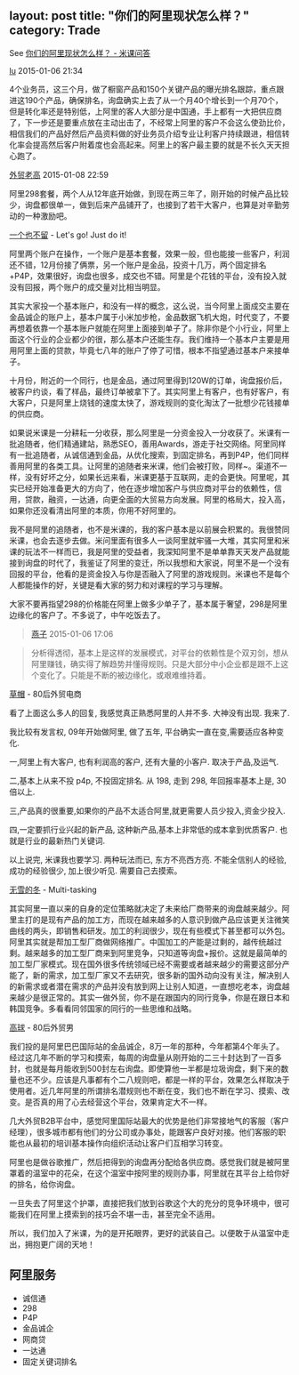 layout: post
title: "你们的阿里现状怎么样？"
category: Trade
---

See [你们的阿里现状怎么样？ - 米课问答](http://ask.imiker.com/question/536)

[lu](http://ask.imiker.com/people/Collas) 2015-01-06 21:34

4个业务员，这三个月，做了橱窗产品和150个关键产品的曝光排名跟踪，重点跟进这190个产品，确保排名，询盘确实上去了从一个月40个增长到一个月70个，但是转化率还是特别低，上阿里的客人大部分是中国通，手上都有一大把供应商了，下一步还是要重点放在主动出击了，不经常上阿里的客户不会这么使劲比价，相信我们的产品好然后产品资料做的好业务员介绍专业让利客户持续跟进，相信转化率会提高然后客户附着度也会高起来。阿里上的客户最主要的就是不长久天天担心跑了。

[外贸老高](http://ask.imiker.com/people/boyggq) 2015-01-08 22:59

阿里298套餐，两个人从12年底开始做，到现在两三年了，刚开始的时候产品比较少，询盘都很单一，做到后来产品铺开了，也接到了若干大客户，也算是对辛勤劳动的一种激励吧。

[一个也不留](http://ask.imiker.com/people/qirunchang) - Let's go! Just do it!

阿里两个账户在操作，一个账户是基本套餐，效果一般，但也能接一些客户，利润还不错，12月份接了俩票，另一个账户是金品，投资十几万，两个固定排名+P4P，效果很好，询盘也很多，成交也不错。阿里是个花钱的平台，没有投入就没有回报，两个账户的成交量对比相当明显。  

其实大家投一个基本账户，和没有一样的概念，这么说，当今阿里上面成交主要在金品诚企的账户上，基本户属于小米加步枪，金品数据飞机大炮，时代变了，不要再想着依靠一个基本账户就能在阿里上面接到单子了。除非你是个小行业，阿里上面这个行业的企业都少的很，那么基本户还能生存。我们维持一个基本户主要是用用阿里上面的贷款，毕竟七八年的账户了停了可惜，根本不指望通过基本户来接单子。  

十月份，附近的一个同行，也是金品，通过阿里得到120W的订单，询盘报价后，被客户约谈，看了样品，最终订单被拿下了。其实阿里上有客户，也有好客户，有大客户，只是阿里上烧钱的速度太快了，游戏规则的变化淘汰了一批想少花钱接单的供应商。  

如果说米课是一分耕耘一分收获，那么阿里是一分资金投入一分收获了。米课有一批追随者，他们精通建站，熟悉SEO，善用Awards，游走于社交网络。阿里同样有一批追随者，从诚信通到金品，从优化搜索，到固定排名，再到P4P，他们同样善用阿里的各类工具。让阿里的追随者来米课，他们会被打败，同样~。渠道不一样，没有好坏之分，如果长远来看，米课更基于互联网，走的会更快。阿里呢，其实已经开始准备更大的方向了，他在逐步增加客户与供应商对平台的依赖性，信用，贷款，融资，一达通，向更全面的大贸易方向发展。阿里的格局大，投入高，如果你还没看清出阿里的本质，你用不好阿里的。  

我不是阿里的追随者，也不是米课的，我的客户基本是以前展会积累的。我很赞同米课，也会去逐步去做。米问里面有很多人一谈阿里就牢骚一大堆，其实阿里和米课的玩法不一样而已，我是阿里的受益者，我深知阿里不是单单靠天天发产品就能接到询盘的时代了，我鉴证了阿里的变迁，所以我想和大家说，阿里不是一个没有回报的平台，他看的是资金投入与你是否融入了阿里的游戏规则。米课也不是每个人都能操作的好，关键是看大家的努力和对课程的学习与理解。  

大家不要再指望298的价格能在阿里上做多少单子了，基本属于奢望，298是阿里边缘化的客户了。不多说了，中午吃饭去了。

> [燕子](http://ask.imiker.com/people/andyhdh) 2015-01-06 17:06

> 分析得透彻，基本上是这样的发展模式，对平台的依赖性是个双刃剑，想从阿里赚钱，确实得了解趋势并懂得规则。只是大部分中小企业都是跟不上这个变化了。只能是不断的被边缘化，或艰难维持着。

[草帽](http://ask.imiker.com/people/yangf) - 80后外贸电商

看了上面这么多人的回复, 我感觉真正熟悉阿里的人并不多. 大神没有出现. 我来了.  

我比较有发言权, 09年开始做阿里, 做了五年, 平台确实一直在变,需要适应各种变化.  

一,阿里上有大客户, 也有利润高的客户, 还有大量的小客户. 取决于产品,及运气.  

二,基本上从来不投 p4p, 不投固定排名.  从 198, 走到 298,  年回报率基本上是, 30 倍以上.  

三,产品真的很重要,如果你的产品不太适合阿里,就更需要人员少投入,资金少投入.  

四,一定要抓行业兴起的新产品, 这种新产品,基本上非常低的成本拿到优质客户. 也就是行业的最新热门关键词.  

以上说完, 米课我也要学习. 两种玩法而已, 东方不亮西方亮. 不能全信别人的经验,成功的经验很少, 加上很少听见. 需要自己去摸索。

[无雪的冬](http://ask.imiker.com/people/congcong262) - Multi-tasking

其实阿里一直以来的自身的定位策略就决定了未来给厂商带来的询盘越来越少。阿里主打的是现有产品的加工方，而现在越来越多的人意识到做产品应该更关注微笑曲线的两头，即销售和研发。加工的利润很少，现在有些模式下甚至都可以外包。阿里其实就是帮加工型厂商做网络推广。中国加工的产能是过剩的，越传统越过剩。越来越多的加工型厂商来到阿里竞争，只知道等询盘+报价。这就是最简单的加工型厂家模式。现在国外很多传统领域已经不需要或者越来越少的需要这部分产能了，新的需求，加工型厂家又不去研究，很多新的国外动向没有关注，解决别人的新需求或者潜在需求的产品并没有放到网上让别人知道，一直想吃老本，询盘越来越少是很正常的。其实一做外贸，你不是在跟国内的同行竞争，你是在跟日本和韩国竞争。多看看同邻国家的同行的一些思维和战略。

[高球](http://ask.imiker.com/people/hnyingshun) - 80后外贸男

我们投的是阿里巴巴国际站的金品诚企，8万一年的那种，今年都第4个年头了。经过这几年不断的学习和摸索，每周的询盘量从刚开始的二三十封达到了一百多封，也就是每月能收到500封左右询盘。即使算他一半都是垃圾询盘，剩下来的数量也还不少。应该是凡事都有个二八规则吧，都是一样的平台，效果怎么样取决于使用者。近几年阿里的所谓排名潜规则也不断在变，我们也不断在学习、摸索、改变。是否真的用了心去经营这个平台，效果肯定大不一样。  

几大外贸B2B平台中，感觉阿里国际站最大的优势是他们非常接地气的客服（客户经理），很多城市都有他们的分公司或办事处，能跟客户良好对接。他们客服的职能也从最初的培训基本操作向组织活动让客户们互相学习转变。  

阿里也是做谷歌推广，然后把得到的询盘再分配给各供应商。感觉我们就是被阿里罩着的温室中的花朵，在这个温室中按阿里的规则办事，阿里就在其平台上给你好的排名，给你询盘。  

一旦失去了阿里这个护罩，直接把我们放到谷歌这个大的充分的竞争环境中，很可能我们在阿里上摸索到的技巧会不堪一击，甚至完全不适用。  

所以，我们加入了米课，为的是开拓眼界，更好的武装自己。以便敢于从温室中走出，拥抱更广阔的天地！

## 阿里服务

- 诚信通
- 298
- P4P
- 金品诚企
- 网商贷
- 一达通
- 固定关键词排名